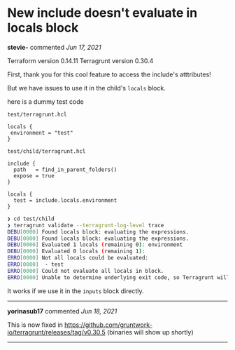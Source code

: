 # New include doesn't evaluate in locals block

**stevie-** commented *Jun 17, 2021*

Terraform version 0.14.11
Terragrunt version 0.30.4

First, thank you for this cool feature to access the include's atttributes!

But we have issues to use it in the child's `locals` block.

here is a dummy test code

`test/terragrunt.hcl`

```hcl
locals {
 environment = "test"
}
```

`test/child/terragrunt.hcl`

```hcl
include {
  path   = find_in_parent_folders()
  expose = true
}

locals {
  test = include.locals.environment
}

```

```bash
❯ cd test/child
❯ terragrunt validate --terragrunt-log-level trace
DEBU[0000] Found locals block: evaluating the expressions.
DEBU[0000] Found locals block: evaluating the expressions.
DEBU[0000] Evaluated 1 locals (remaining 0): environment
DEBU[0000] Evaluated 0 locals (remaining 1):
ERRO[0000] Not all locals could be evaluated:
ERRO[0000] 	- test
ERRO[0000] Could not evaluate all locals in block.
ERRO[0000] Unable to determine underlying exit code, so Terragrunt will exit with error code 1
```

It works if we use it in the `inputs` block directly.
<br />
***


**yorinasub17** commented *Jun 18, 2021*

This is now fixed in https://github.com/gruntwork-io/terragrunt/releases/tag/v0.30.5 (binaries will show up shortly)
***

